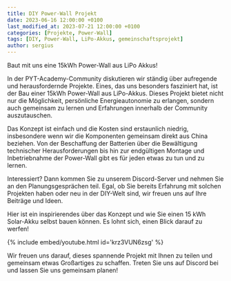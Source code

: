 ```yaml
---
title: DIY Power-Wall Projekt
date: 2023-06-16 12:00:00 +0100
last_modified_at: 2023-07-21 12:00:00 +0100
categories: [Projekte, Power-Wall]
tags: [DIY, Power-Wall, LiPo-Akkus, gemeinschaftsprojekt]
author: sergius
---
```


Baut mit uns eine 15kWh Power-Wall aus LiPo Akkus!

In der PYT-Academy-Community diskutieren wir ständig über aufregende und herausfordernde Projekte. Eines, das uns besonders fasziniert hat, ist der Bau einer 15kWh Power-Wall aus LiPo-Akkus. Dieses Projekt bietet nicht nur die Möglichkeit, persönliche Energieautonomie zu erlangen, sondern auch gemeinsam zu lernen und Erfahrungen innerhalb der Community auszutauschen.

Das Konzept ist einfach und die Kosten sind erstaunlich niedrig, insbesondere wenn wir die Komponenten gemeinsam direkt aus China beziehen. Von der Beschaffung der Batterien über die Bewältigung technischer Herausforderungen bis hin zur endgültigen Montage und Inbetriebnahme der Power-Wall gibt es für jeden etwas zu tun und zu lernen.

Interessiert? Dann kommen Sie zu unserem Discord-Server und nehmen Sie an den Planungsgesprächen teil. Egal, ob Sie bereits Erfahrung mit solchen Projekten haben oder neu in der DIY-Welt sind, wir freuen uns auf Ihre Beiträge und Ideen.

Hier ist ein inspirierendes über das Konzept und wie Sie einen 15 kWh Solar-Akku selbst bauen können. Es lohnt sich, einen Blick darauf zu werfen!

{% include embed/youtube.html id='krz3VUN6zsg' %}

Wir freuen uns darauf, dieses spannende Projekt mit Ihnen zu teilen und gemeinsam etwas Großartiges zu schaffen. Treten Sie uns auf Discord bei und lassen Sie uns gemeinsam planen!
